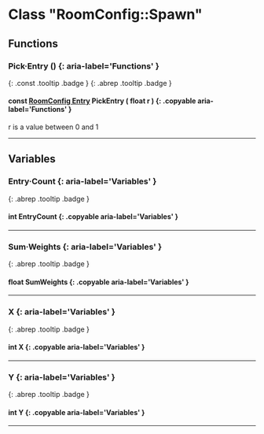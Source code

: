 # Class "RoomConfig::Spawn"
## Functions
### Pick·Entry () {: aria-label='Functions' }
[ ](#){: .const .tooltip .badge } [ ](#){: .abrep .tooltip .badge }
#### const [RoomConfig Entry](../rep/RoomConfig_Entry) PickEntry ( float r ) {: .copyable aria-label='Functions' }
r is a value between 0 and 1 
___ 
## Variables
### Entry·Count {: aria-label='Variables' }
[ ](#){: .abrep .tooltip .badge }
#### int EntryCount  {: .copyable aria-label='Variables' }

___ 
### Sum·Weights {: aria-label='Variables' }
[ ](#){: .abrep .tooltip .badge }
#### float SumWeights  {: .copyable aria-label='Variables' }

___ 
### X {: aria-label='Variables' }
[ ](#){: .abrep .tooltip .badge }
#### int X  {: .copyable aria-label='Variables' }

___ 
### Y {: aria-label='Variables' }
[ ](#){: .abrep .tooltip .badge }
#### int Y  {: .copyable aria-label='Variables' }

___ 

